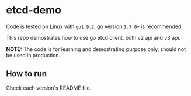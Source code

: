 # etcd-demo

Code is tested on Linux with `go1.9.2`, go version `1.7.0+` is recommended.

This repo demostrates how to use go etcd client, both v2 api and v3 api.

**NOTE:** The code is for learning and demostrating purpose only, should not be used in production.

## How to run

Check each version's README file.
